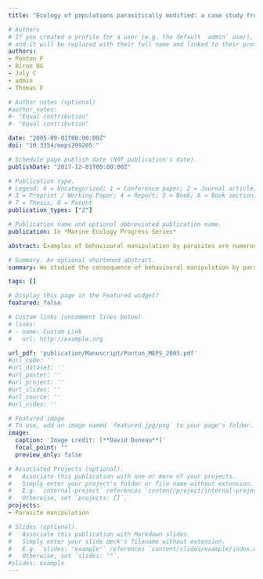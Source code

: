 ```yaml
---
title: "Ecology of populations parasitically modified: a case study from a gammarid (Gammarus insensibilis)-trematode (Microphallus papillorobustus) system"

# Authors
# If you created a profile for a user (e.g. the default `admin` user), write the username (folder name) here 
# and it will be replaced with their full name and linked to their profile.
authors: 
- Ponton F
- Biron DG
- Joly C
- admin
- Thomas F  

# Author notes (optional)
#author_notes:
#- "Equal contribution"
#- "Equal contribution"

date: "2005-09-01T00:00:00Z"
doi: "10.3354/meps299205 "

# Schedule page publish date (NOT publication's date).
publishDate: "2017-12-01T00:00:00Z"

# Publication type.
# Legend: 0 = Uncategorized; 1 = Conference paper; 2 = Journal article;
# 3 = Preprint / Working Paper; 4 = Report; 5 = Book; 6 = Book section;
# 7 = Thesis; 8 = Patent
publication_types: ["2"]

# Publication name and optional abbreviated publication name.
publication: In *Marine Ecology Progress Series*

abstract: Examples of behavioural manipulation by parasites are numerous but the consequences of these phenomena on the ecology of host populations remains unclear. Through its effect on Gammarus insensibilis behaviour, the salt marsh trematode Microphallus papillorobustus splits its host population into two discrete subunits, one living at the surface (infected individuals) and the other living near the bottom (uninfected individuals). Here, we compare several biological characteristics of gammarids from these two spatially segregated subunits. Infected females were smaller and thus less fecund than uninfected females. They also had a longer intermoult duration. The mean body size of infected and uninfected males was not significantly different. However, energy reserves were significantly different&#58 infected males possessed higher glycogen and lipid contents and lower glucose content compared to uninfected males. Interestingly, uninfected males living at the surface (those paired with infected females) also displayed higher energy reserves compared to uninfected conspecifics living in the bottom subunit (those paired with uninfected females). In both of the two subunits, there was no significant relationship between male sexual performance (measured through the size of their partner) and their levels of energy reserves. The pattern of size-assortative pairing was not significantly different between pairs from the surface and from the bottom, but male sexual performances were on average smaller for males from the surface subunit. Our results also indicated that the benefits of preferring large more fecund females are however likely to be counterbalanced by the higher mortality rate of these females compared to smaller ones during the subsequent intermoult. Because such a phenomenon directly influences the number of juveniles produced, it reduces the inequalities between the true sexual performances (i.e. number of descendants) achieved by males from the surface and from the bottom. This study supports the idea that infected gammarids are not simply normal hosts with an aberrant behaviour, they are more deeply modified in ways that may substantially alter host population ecology. 

# Summary. An optional shortened abstract.
summary: We studied the consequence of behavioural manipulation by parasites on the ecology of host populations. We compared several biological characteristics of two discrete subpopulations, one living at the surface (infected individuals) and the other living near the bottom (uninfected individuals). Infected gammarids are not simply normal hosts with an aberrant behaviour, they are more deeply modified in ways that may substantially alter host population ecology.

tags: []

# Display this page in the Featured widget?
featured: false

# Custom links (uncomment lines below)
# links:
# - name: Custom Link
#   url: http://example.org

url_pdf: 'publication/Manuscript/Ponton_MEPS_2005.pdf'
#url_code: ''
#url_dataset: ''
#url_poster: ''
#url_project: ''
#url_slides: ''
#url_source: ''
#url_video: ''

# Featured image
# To use, add an image named `featured.jpg/png` to your page's folder. 
image:
  caption: 'Image credit: [**David Duneau**]'
  focal_point: ""
  preview_only: false

# Associated Projects (optional).
#   Associate this publication with one or more of your projects.
#   Simply enter your project's folder or file name without extension.
#   E.g. `internal-project` references `content/project/internal-project/index.md`.
#   Otherwise, set `projects: []`.
projects:
- Parasite manipulation

# Slides (optional).
#   Associate this publication with Markdown slides.
#   Simply enter your slide deck's filename without extension.
#   E.g. `slides: "example"` references `content/slides/example/index.md`.
#   Otherwise, set `slides: ""`.
#slides: example
---
```

